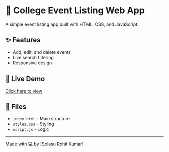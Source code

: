 # 📅 College Event Listing Web App

A simple event listing app built with HTML, CSS, and JavaScript.

## ✨ Features
- Add, edit, and delete events
- Live search filtering
- Responsive design

## 🚀 Live Demo
[Click here to view](https://SolasuRohitKumar.github.io/college-events-app/)

## 📂 Files
- `index.html` - Main structure
- `styles.css` - Styling
- `script.js` - Logic

---

Made with 💻 by [Solasu Rohit Kumar]
